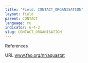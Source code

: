 ```yaml
---
title: "Field: CONTACT_ORGANISATION"
layout: field
parent: CONTACT
language: ru
indicator: 6-4-2
slug: CONTACT_ORGANISATION
---
```

References

URL
www.fao.org/nr/aquastat